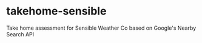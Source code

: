 # takehome-sensible
Take home assessment for Sensible Weather Co based on Google's Nearby Search API
